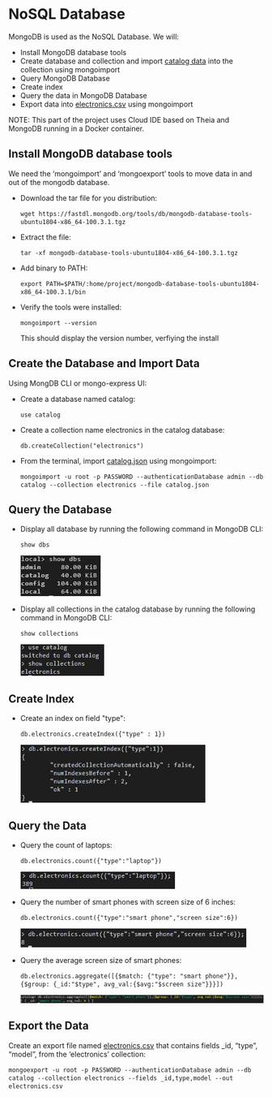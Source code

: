 # NoSQL Database

MongoDB is used as the NoSQL Database. We will:

* Install MongoDB database tools
* Create database and collection and import [catalog data](https://github.com/Sidkian/SoftCart-Data-Engineering-Project/blob/master/NoSQL%20Database/catalog.json) into the collection using mongoimport
* Query MongoDB Database
* Create index
* Query the data in MongoDB Database
* Export data into [electronics.csv](https://github.com/Sidkian/SoftCart-Data-Engineering-Project/blob/master/NoSQL%20Database/electronics.csv) using mongoimport

NOTE: This part of the project uses Cloud IDE based on Theia and MongoDB running in a Docker container.

## Install MongoDB database tools

We need the ‘mongoimport’ and ‘mongoexport’ tools to move data in and out of the mongodb database.

* Download the tar file for you distribution:

    ```
    wget https://fastdl.mongodb.org/tools/db/mongodb-database-tools-ubuntu1804-x86_64-100.3.1.tgz
    ```

* Extract the file:

    ```
    tar -xf mongodb-database-tools-ubuntu1804-x86_64-100.3.1.tgz
    ```

* Add binary to PATH:

    ```
    export PATH=$PATH/:home/project/mongodb-database-tools-ubuntu1804-x86_64-100.3.1/bin
    ```

* Verify the tools were installed:

    ```
    mongoimport --version
    ```

    This should display the version number, verfiying the install

## Create the Database and Import Data

Using MongDB CLI or mongo-express UI:

* Create a database named catalog:

    ```
    use catalog
    ```

* Create a collection name electronics in the catalog database:

    ```
    db.createCollection("electronics")
    ```
    
* From the terminal, import [catalog.json](https://github.com/Sidkian/SoftCart-Data-Engineering-Project/blob/master/NoSQL%20Database/catalog.json) using mongoimport:

    ```
    mongoimport -u root -p PASSWORD --authenticationDatabase admin --db catalog --collection electronics --file catalog.json
    ```

## Query the Database

* Display all database by running the following command in MongoDB CLI:

    ```
    show dbs
    ```

    ![List DBS](https://github.com/Sidkian/SoftCart-Data-Engineering-Project/blob/master/NoSQL%20Database/Images/list-dbs.JPG)

* Display all collections in the catalog database by running the following command in MongoDB CLI:

    ```
    show collections
    ```

    ![List Collections](https://github.com/Sidkian/SoftCart-Data-Engineering-Project/blob/master/NoSQL%20Database/Images/list-collections.JPG)

## Create Index

* Create an index on field "type":

    ```
    db.electronics.createIndex({"type" : 1})
    ```

    ![Create Index](https://github.com/Sidkian/SoftCart-Data-Engineering-Project/blob/master/NoSQL%20Database/Images/create-index.JPG)

## Query the Data

* Query the count of laptops:

    ```
    db.electronics.count({"type":"laptop"})
    ```

    ![Laptop Query](https://github.com/Sidkian/SoftCart-Data-Engineering-Project/blob/master/NoSQL%20Database/Images/laptop-query.JPG)

* Query the number of smart phones with screen size of 6 inches:

    ```
    db.electronics.count({"type":"smart phone","screen size":6})
    ```

    ![Smart Phone Query 1](https://github.com/Sidkian/SoftCart-Data-Engineering-Project/blob/master/NoSQL%20Database/Images/smart-phone-query-1.JPG)

* Query the average screen size of smart phones:

    ```
    db.electronics.aggregate([{$match: {"type": "smart phone"}},{$group: {_id:"$type", avg_val:{$avg:"$screen size"}}}])
    ```

    ![Smart Phone Query 2](https://github.com/Sidkian/SoftCart-Data-Engineering-Project/blob/master/NoSQL%20Database/Images/smart-phone-query-2.JPG)

## Export the Data

Create an export file named [electronics.csv](https://github.com/Sidkian/SoftCart-Data-Engineering-Project/blob/master/NoSQL%20Database/electronics.csv) that contains fields _id, “type”, “model”, from the ‘electronics’ collection:

```
mongoexport -u root -p PASSWORD --authenticationDatabase admin --db catalog --collection electronics --fields _id,type,model --out electronics.csv
```




